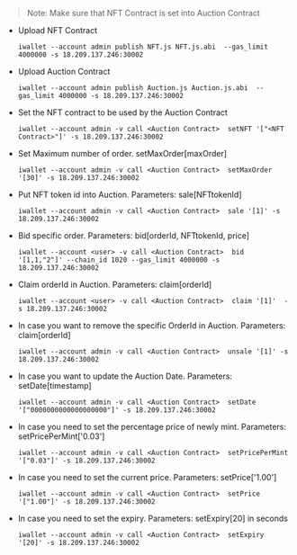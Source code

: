 > Note: Make sure that NFT Contract is set into Auction Contract

* Upload NFT Contract

    ```
    iwallet --account admin publish NFT.js NFT.js.abi  --gas_limit 4000000 -s 18.209.137.246:30002
    ```
 * Upload Auction Contract

    ```
    iwallet --account admin publish Auction.js Auction.js.abi  --gas_limit 4000000 -s 18.209.137.246:30002
    ```

* Set the NFT contract to be used by the Auction Contract

    ```
    iwallet --account admin -v call <Auction Contract>  setNFT '["<NFT Contract>"]' -s 18.209.137.246:30002
    ```

* Set Maximum number of order. setMaxOrder[maxOrder]

    ```
    iwallet --account admin -v call <Auction Contract>  setMaxOrder '[30]' -s 18.209.137.246:30002
    ```

* Put NFT token id into Auction. Parameters: sale[NFTtokenId]

    ```
    iwallet --account admin -v call <Auction Contract>  sale '[1]' -s 18.209.137.246:30002
    ```

* Bid specific order. Parameters: bid[orderId, NFTtokenId, price]

    ```
    iwallet --account <user> -v call <Auction Contract>  bid '[1,1,"2"]' --chain_id 1020 --gas_limit 4000000 -s 18.209.137.246:30002
    ```

* Claim orderId in Auction. Parameters: claim[orderId]

    ```
    iwallet --account <user> -v call <Auction Contract>  claim '[1]'  -s 18.209.137.246:30002
    ```

* In case you want to remove the specific OrderId in Auction. Parameters: claim[orderId]

    ```
    iwallet --account admin -v call <Auction Contract>  unsale '[1]' -s 18.209.137.246:30002
    ```

* In case you want to update the Auction Date. Parameters: setDate[timestamp]

    ```
    iwallet --account admin -v call <Auction Contract>  setDate '["0000000000000000000"]' -s 18.209.137.246:30002
    ```

* In case you need to set the percentage price of newly mint. Parameters: setPricePerMint['0.03']

    ```
    iwallet --account admin -v call <Auction Contract>  setPricePerMint '["0.03"]' -s 18.209.137.246:30002
    ```

* In case you need to set the current price. Parameters: setPrice['1.00']

    ```
    iwallet --account admin -v call <Auction Contract>  setPrice '["1.00"]' -s 18.209.137.246:30002
    ```

* In case you need to set the expiry. Parameters: setExpiry[20] in seconds

    ```
    iwallet --account admin -v call <Auction Contract>  setExpiry '[20]' -s 18.209.137.246:30002
    ```
